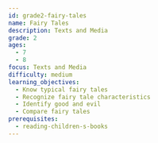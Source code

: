 ```yaml
---
id: grade2-fairy-tales
name: Fairy Tales
description: Texts and Media
grade: 2
ages:
  - 7
  - 8
focus: Texts and Media
difficulty: medium
learning_objectives:
  - Know typical fairy tales
  - Recognize fairy tale characteristics
  - Identify good and evil
  - Compare fairy tales
prerequisites:
  - reading-children-s-books
---
```


